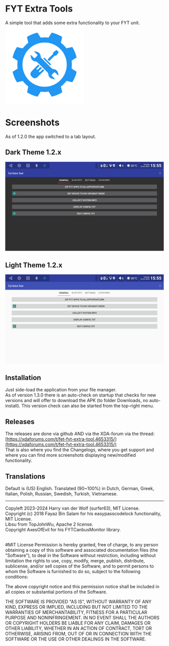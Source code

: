 
# FYT Extra Tools
A simple tool that adds some extra functionality to your FYT unit.<br>
![logo](https://github.com/hvdwolf/FET/raw/main/images/logo.png)

# Screenshots
As of 1.2.0 the app switched to a tab layout.<br>
## Dark Theme 1.2.x
![dark theme](https://github.com/hvdwolf/FET/raw/main/images/darktheme.png)
## Light Theme 1.2.x
![light theme](https://github.com/hvdwolf/FET/raw/main/images/lighttheme.png)


## Installation
Just side-load the application from your file manager.<br>
As of version 1.3.0 there is an auto-check on startup that checks for new versions and will offer to download the APK (to folder Downloads, no auto-install).
This version check can also be started from the top-right menu.<br>

## Releases
The releases are done via github AND via the XDA-forum via the thread: [https://xdaforums.com/t/fet-fyt-extra-tool.4653315/](https://xdaforums.com/t/fet-fyt-extra-tool.4653315/) <br>
That is also where you find the Changelogs, where you get support and where you can find more screenshots displaying new/modified functionality.

## Translations
Default is (US) English. Translated (90~100%) in Dutch, German, Greek, Italian, Polish, Russian, Swedish, Turkish, Vietnamese.<br>

<HR>


Copyleft 2023-2024 Harry van der Wolf (surfer63), MIT License.<br>
Copyright (c) 2018 Fayaz Bin Salam for his easypasscodelock functionality, MIT License.<br>
Libsu from TopJohnWu, Apache 2 license.<br>
Copyright AxesOfEvil for his FYTCanbusMonitor library.<br><br>

#MIT License
Permission is hereby granted, free of charge, to any person obtaining a copy
of this software and associated documentation files (the "Software"), to deal
in the Software without restriction, including without limitation the rights
to use, copy, modify, merge, publish, distribute, sublicense, and/or sell
copies of the Software, and to permit persons to whom the Software is
furnished to do so, subject to the following conditions:

The above copyright notice and this permission notice shall be included in all
copies or substantial portions of the Software.

THE SOFTWARE IS PROVIDED "AS IS", WITHOUT WARRANTY OF ANY KIND, EXPRESS OR
IMPLIED, INCLUDING BUT NOT LIMITED TO THE WARRANTIES OF MERCHANTABILITY,
FITNESS FOR A PARTICULAR PURPOSE AND NONINFRINGEMENT. IN NO EVENT SHALL THE
AUTHORS OR COPYRIGHT HOLDERS BE LIABLE FOR ANY CLAIM, DAMAGES OR OTHER
LIABILITY, WHETHER IN AN ACTION OF CONTRACT, TORT OR OTHERWISE, ARISING FROM,
OUT OF OR IN CONNECTION WITH THE SOFTWARE OR THE USE OR OTHER DEALINGS IN THE
SOFTWARE.
```
